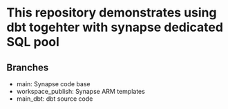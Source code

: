 # This repository demonstrates using dbt togehter with synapse dedicated SQL pool

## Branches
* main: Synapse code base
* workspace_publish: Synapse ARM templates
* main_dbt: dbt source code
